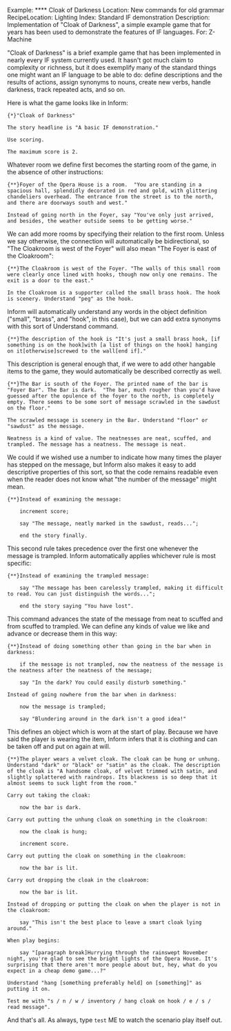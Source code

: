 Example: **** Cloak of Darkness
Location: New commands for old grammar
RecipeLocation: Lighting
Index: Standard IF demonstration
Description: Implementation of "Cloak of Darkness", a simple example game that for years has been used to demonstrate the features of IF languages.
For: Z-Machine

  
"Cloak of Darkness" is a brief example game that has been implemented in nearly every IF system currently used. It hasn't got much claim to complexity or richness, but it does exemplify many of the standard things one might want an IF language to be able to do: define descriptions and the results of actions, assign synonyms to nouns, create new verbs, handle darkness, track repeated acts, and so on.

  
Here is what the game looks like in Inform:

  

``` inform7
{*}"Cloak of Darkness"

The story headline is "A basic IF demonstration."

Use scoring.

The maximum score is 2.
```

  
Whatever room we define first becomes the starting room of the game, in the absence of other instructions:

  

``` inform7
{**}Foyer of the Opera House is a room.  "You are standing in a spacious hall, splendidly decorated in red and gold, with glittering chandeliers overhead. The entrance from the street is to the north, and there are doorways south and west."

Instead of going north in the Foyer, say "You've only just arrived, and besides, the weather outside seems to be getting worse."
```

  
We can add more rooms by specifying their relation to the first room. Unless we say otherwise, the connection will automatically be bidirectional, so "The Cloakroom is west of the Foyer" will also mean "The Foyer is east of the Cloakroom":

  

``` inform7
{**}The Cloakroom is west of the Foyer. "The walls of this small room were clearly once lined with hooks, though now only one remains. The exit is a door to the east."

In the Cloakroom is a supporter called the small brass hook. The hook is scenery. Understand "peg" as the hook.
```

  
Inform will automatically understand any words in the object definition ("small", "brass", and "hook", in this case), but we can add extra synonyms with this sort of Understand command.

  

``` inform7
{**}The description of the hook is "It's just a small brass hook, [if something is on the hook]with [a list of things on the hook] hanging on it[otherwise]screwed to the wall[end if]."
```

  
This description is general enough that, if we were to add other hangable items to the game, they would automatically be described correctly as well.

  

``` inform7
{**}The Bar is south of the Foyer. The printed name of the bar is "Foyer Bar". The Bar is dark.  "The bar, much rougher than you'd have guessed after the opulence of the foyer to the north, is completely empty. There seems to be some sort of message scrawled in the sawdust on the floor."

The scrawled message is scenery in the Bar. Understand "floor" or "sawdust" as the message.

Neatness is a kind of value. The neatnesses are neat, scuffed, and trampled. The message has a neatness. The message is neat.
```

  
We could if we wished use a number to indicate how many times the player has stepped on the message, but Inform also makes it easy to add descriptive properties of this sort, so that the code remains readable even when the reader does not know what "the number of the message" might mean.

  

``` inform7
{**}Instead of examining the message:

	increment score;

	say "The message, neatly marked in the sawdust, reads...";

	end the story finally.
```

  
This second rule takes precedence over the first one whenever the message is trampled. Inform automatically applies whichever rule is most specific:

  

``` inform7
{**}Instead of examining the trampled message:

	say "The message has been carelessly trampled, making it difficult to read. You can just distinguish the words...";

	end the story saying "You have lost".
```

  
This command advances the state of the message from neat to scuffed and from scuffed to trampled. We can define any kinds of value we like and advance or decrease them in this way:

  

``` inform7
{**}Instead of doing something other than going in the bar when in darkness:

	if the message is not trampled, now the neatness of the message is the neatness after the neatness of the message;

	say "In the dark? You could easily disturb something."

Instead of going nowhere from the bar when in darkness:

	now the message is trampled;

	say "Blundering around in the dark isn't a good idea!"
```

  
This defines an object which is worn at the start of play. Because we have said the player is wearing the item, Inform infers that it is clothing and can be taken off and put on again at will.

  

``` inform7
{**}The player wears a velvet cloak. The cloak can be hung or unhung. Understand "dark" or "black" or "satin" as the cloak. The description of the cloak is "A handsome cloak, of velvet trimmed with satin, and slightly splattered with raindrops. Its blackness is so deep that it almost seems to suck light from the room."

Carry out taking the cloak:

	now the bar is dark.

Carry out putting the unhung cloak on something in the cloakroom:

	now the cloak is hung;

	increment score.

Carry out putting the cloak on something in the cloakroom:

	now the bar is lit.

Carry out dropping the cloak in the cloakroom:

	now the bar is lit.

Instead of dropping or putting the cloak on when the player is not in the cloakroom:

	say "This isn't the best place to leave a smart cloak lying around."

When play begins:

	say "[paragraph break]Hurrying through the rainswept November night, you're glad to see the bright lights of the Opera House. It's surprising that there aren't more people about but, hey, what do you expect in a cheap demo game...?"

Understand "hang [something preferably held] on [something]" as putting it on.

Test me with "s / n / w / inventory / hang cloak on hook / e / s / read message".
```

  
And that's all. As always, type ``test`` ME to watch the scenario play itself out.

